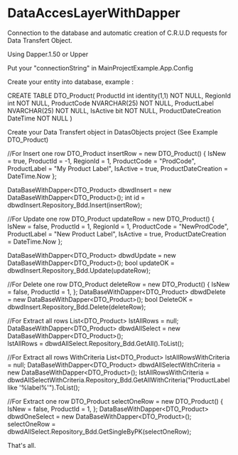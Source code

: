 # DataAccesLayerWithDapper
Connection to the database and automatic creation of C.R.U.D requests for Data Transfert Object.

Using Dapper.1.50 or Upper

Put your "connectionString" in MainProjectExample.App.Config

Create your entity into database, example : 

CREATE TABLE DTO_Product(
    ProductId int identity(1,1) NOT NULL,
    RegionId int NOT NULL,
    ProductCode NVARCHAR(25) NOT NULL,
    ProductLabel NVARCHAR(25) NOT NULL,
    IsActive bit NOT NULL,
    ProductDateCreation DateTime NOT NULL
) 

Create your Data Transfert object in DatasObjects project (See Example DTO_Product)


//For Insert one row
DTO_Product insertRow = new DTO_Product()
{
    IsNew = true,
    ProductId = -1,
    RegionId = 1,
    ProductCode = "ProdCode",
    ProductLabel = "My Product Label",
    IsActive = true,
    ProductDateCreation = DateTime.Now
};

DataBaseWithDapper<DTO_Product> dbwdInsert = new DataBaseWithDapper<DTO_Product>();
int id = dbwdInsert.Repository_Bdd.Insert(insertRow);


//For Update one row
DTO_Product updateRow = new DTO_Product()
{
     IsNew = false,
     ProductId = 1,
     RegionId = 1,
     ProductCode = "NewProdCode",
     ProductLabel = "New Product Label",
     IsActive = true,
     ProductDateCreation = DateTime.Now
};

DataBaseWithDapper<DTO_Product> dbwdUpdate = new DataBaseWithDapper<DTO_Product>();
bool updateOK = dbwdInsert.Repository_Bdd.Update(updateRow);


//For Delete one row
DTO_Product deleteRow = new DTO_Product()
{
    IsNew = false,
    ProductId = 1,
};
DataBaseWithDapper<DTO_Product> dbwdDelete = new DataBaseWithDapper<DTO_Product>();
bool DeleteOK = dbwdInsert.Repository_Bdd.Delete(deleteRow);


//For Extract all rows
List<DTO_Product> lstAllRows = null;
DataBaseWithDapper<DTO_Product> dbwdAllSelect = new DataBaseWithDapper<DTO_Product>();            
lstAllRows = dbwdAllSelect.Repository_Bdd.GetAll().ToList();


//For Extract all rows WithCriteria
List<DTO_Product> lstAllRowsWithCriteria = null;
DataBaseWithDapper<DTO_Product> dbwdAllSelectWithCriteria = new DataBaseWithDapper<DTO_Product>();
lstAllRowsWithCriteria = dbwdAllSelectWithCriteria.Repository_Bdd.GetAllWithCriteria("ProductLabel like '%label%'").ToList();

//For Extract one row
DTO_Product selectOneRow = new DTO_Product()
{
    IsNew = false,
    ProductId = 1,
};
DataBaseWithDapper<DTO_Product> dbwdOneSelect = new DataBaseWithDapper<DTO_Product>();
selectOneRow = dbwdAllSelect.Repository_Bdd.GetSingleByPK(selectOneRow);

That's all.
